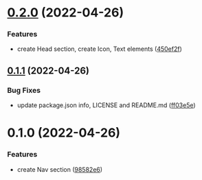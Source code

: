 # [0.2.0](https://github.com/hotepp/thoughts/compare/v0.1.1...v0.2.0) (2022-04-26)


### Features

* create Head section, create Icon, Text elements ([450ef2f](https://github.com/hotepp/thoughts/commit/450ef2f93828f0fab2802bc0291653feec122ac4))



## [0.1.1](https://github.com/hotepp/thoughts/compare/v0.1.0...v0.1.1) (2022-04-26)


### Bug Fixes

* update package.json info, LICENSE and README.md ([ff03e5e](https://github.com/hotepp/thoughts/commit/ff03e5e87788b3d0d33f32ab4b6769a96cba249b))



# 0.1.0 (2022-04-26)


### Features

* create Nav section ([98582e6](https://github.com/hotepp/next-story/commit/98582e699cd6cef2f2f56d676cc619eab2796210))



